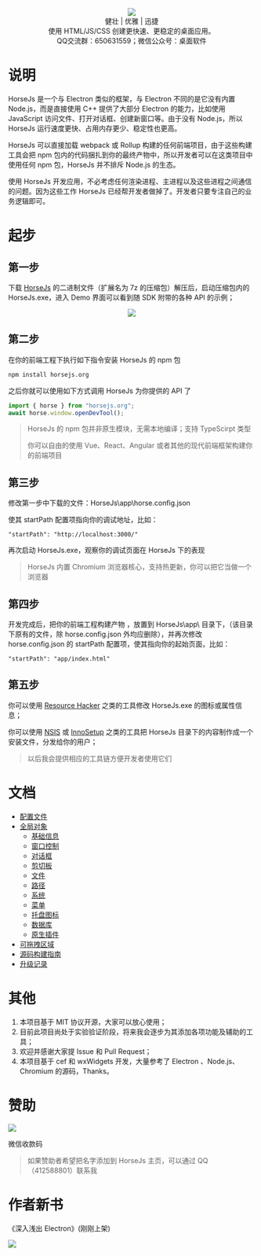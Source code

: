 <div align=center>
<img src="Doc/horse.png" />
<br />
健壮 | 优雅 | 迅捷
<br />
使用 HTML/JS/CSS 创建更快速、更稳定的桌面应用。
<br />
QQ交流群：650631559；微信公众号：桌面软件
</div>

# 说明

HorseJs 是一个与 Electron 类似的框架，与 Electron 不同的是它没有内置 Node.js，而是直接使用 C++ 提供了大部分 Electron 的能力，比如使用 JavaScript 访问文件、打开对话框、创建新窗口等。由于没有 Node.js，所以 HorseJs 运行速度更快、占用内存更少、稳定性也更高。

HorseJs 可以直接加载 webpack 或 Rollup 构建的任何前端项目，由于这些构建工具会把 npm 包内的代码捆扎到你的最终产物中，所以开发者可以在这类项目中使用任何 npm 包，HorseJs 并不排斥 Node.js 的生态。

使用 HorseJs 开发应用，不必考虑任何渲染进程、主进程以及这些进程之间通信的问题。因为这些工作 HorseJs 已经帮开发者做掉了。开发者只要专注自己的业务逻辑即可。

# 起步

## 第一步

下载 [HorseJs](https://gitee.com/horsejs/horsejs/releases) 的二进制文件（扩展名为 7z 的压缩包）解压后，启动压缩包内的 HorseJs.exe，进入 Demo 界面可以看到随 SDK 附带的各种 API 的示例；

<div align=center>
<img src="Doc/Demo.png" />
</div>

## 第二步

在你的前端工程下执行如下指令安装 HorseJs 的 npm 包

```cmd
npm install horsejs.org
```

之后你就可以使用如下方式调用 HorseJs 为你提供的 API 了

```js
import { horse } from "horsejs.org";
await horse.window.openDevTool();
```

> HorseJs 的 npm 包并非原生模块，无需本地编译；支持 TypeScirpt 类型
>
> 你可以自由的使用 Vue、React、Angular 或者其他的现代前端框架构建你的前端项目

## 第三步

修改第一步中下载的文件：HorseJs\app\horse.config.json

使其 startPath 配置项指向你的调试地址，比如：

```url
"startPath": "http://localhost:3000/"
```

再次启动 HorseJs.exe，观察你的调试页面在 HorseJs 下的表现

> HorseJs 内置 Chromium 浏览器核心，支持热更新，你可以把它当做一个浏览器

## 第四步

开发完成后，把你的前端工程构建产物 ，放置到 HorseJs\app\ 目录下，（该目录下原有的文件，除 horse.config.json 外均应删除），并再次修改 horse.config.json 的 startPath 配置项，使其指向你的起始页面，比如：

```url
"startPath": "app/index.html"
```

## 第五步

你可以使用 [Resource Hacker](http://angusj.com/resourcehacker/) 之类的工具修改 HorseJs.exe 的图标或属性信息；

你可以使用 [NSIS](https://nsis.sourceforge.io/) 或 [InnoSetup](https://jrsoftware.org/isinfo.php) 之类的工具把 HorseJs 目录下的内容制作成一个安装文件，分发给你的用户；

> 以后我会提供相应的工具链方便开发者使用它们

# 文档

- [配置文件](Doc/Config.md)
- [全局对象](Doc/Horse.md)
  - [基础信息](Doc/Horse/Info.md)
  - [窗口控制](Doc/Horse/Window.md)
  - [对话框](Doc/Horse/Dialog.md)
  - [剪切板](Doc/Horse/Clipboard.md)
  - [文件](Doc/Horse/File.md)
  - [路径](Doc/Horse/Path.md)
  - [系统](Doc/Horse/System.md)
  - [菜单](Doc/Horse/Menu.md)
  - [托盘图标](Doc/Horse/Tray.md)
  - [数据库](Doc/Horse/Db.md)
  - [原生插件](Doc/Horse/Plugin.md)
- [可拖拽区域](Doc/AppRegion.md)
- [源码构建指南](Doc/HorseJsBuild.md)
- [升级记录](Doc/Update.md)

# 其他

1.  本项目基于 MIT 协议开源，大家可以放心使用；
2.  目前此项目尚处于实验验证阶段，将来我会逐步为其添加各项功能及辅助的工具；
3.  欢迎并感谢大家提 Issue 和 Pull Request；
4.  本项目基于 cef 和 wxWidgets 开发，大量参考了 Electron 、Node.js、 Chromium 的源码，Thanks。

# 赞助

<img src="Doc/pay.png" />

微信收款码

> 如果赞助者希望把名字添加到 HorseJs 主页，可以通过 QQ （412588801）联系我

# 作者新书

《深入浅出 Electron》(刚刚上架)

<img src="Doc/shupi.jpg" />
